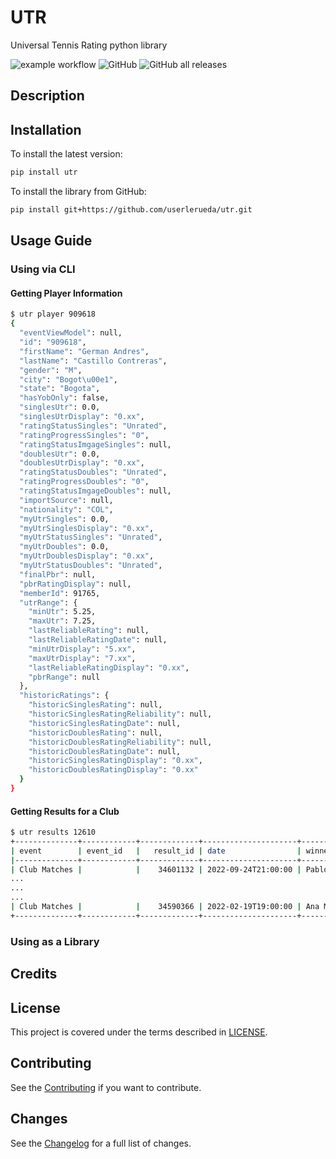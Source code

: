 # UTR
Universal Tennis Rating python library

![example workflow](https://github.com/userlerueda/utr/actions/workflows/on_push.yml/badge.svg?branch=main) ![GitHub](https://img.shields.io/github/license/userlerueda/utr) ![GitHub all releases](https://img.shields.io/github/downloads/userlerueda/utr/total)

## Description

## Installation

To install the latest version:

```bash
pip install utr
```

To install the library from GitHub:

```bash
pip install git+https://github.com/userlerueda/utr.git
```

## Usage Guide

### Using via CLI

#### Getting Player Information

```bash
$ utr player 909618
{
  "eventViewModel": null,
  "id": "909618",
  "firstName": "German Andres",
  "lastName": "Castillo Contreras",
  "gender": "M",
  "city": "Bogot\u00e1",
  "state": "Bogota",
  "hasYobOnly": false,
  "singlesUtr": 0.0,
  "singlesUtrDisplay": "0.xx",
  "ratingStatusSingles": "Unrated",
  "ratingProgressSingles": "0",
  "ratingStatusImgageSingles": null,
  "doublesUtr": 0.0,
  "doublesUtrDisplay": "0.xx",
  "ratingStatusDoubles": "Unrated",
  "ratingProgressDoubles": "0",
  "ratingStatusImgageDoubles": null,
  "importSource": null,
  "nationality": "COL",
  "myUtrSingles": 0.0,
  "myUtrSinglesDisplay": "0.xx",
  "myUtrStatusSingles": "Unrated",
  "myUtrDoubles": 0.0,
  "myUtrDoublesDisplay": "0.xx",
  "myUtrStatusDoubles": "Unrated",
  "finalPbr": null,
  "pbrRatingDisplay": null,
  "memberId": 91765,
  "utrRange": {
    "minUtr": 5.25,
    "maxUtr": 7.25,
    "lastReliableRating": null,
    "lastReliableRatingDate": null,
    "minUtrDisplay": "5.xx",
    "maxUtrDisplay": "7.xx",
    "lastReliableRatingDisplay": "0.xx",
    "pbrRange": null
  },
  "historicRatings": {
    "historicSinglesRating": null,
    "historicSinglesRatingReliability": null,
    "historicSinglesRatingDate": null,
    "historicDoublesRating": null,
    "historicDoublesRatingReliability": null,
    "historicDoublesRatingDate": null,
    "historicSinglesRatingDisplay": "0.xx",
    "historicDoublesRatingDisplay": "0.xx"
  }
}
```

#### Getting Results for a Club

```bash
$ utr results 12610
+--------------+------------+-------------+---------------------+----------------------------------+-------------+--------------------------------+------------+--------------+---------------------+------------------+
| event        | event_id   |   result_id | date                | winner                           |   winner_id | loser                          |   loser_id | sourceType   | excludeFromRating   | score            |
|--------------+------------+-------------+---------------------+----------------------------------+-------------+--------------------------------+------------+--------------+---------------------+------------------|
| Club Matches |            |    34601132 | 2022-09-24T21:00:00 | Pablo LEMUS                      |     2581102 | Jorge González                 |    3525582 | myutr        | False               | 6-2 6-2          |
...
...
...
| Club Matches |            |    34590366 | 2022-02-19T19:00:00 | Ana María Peláez                 |     3541392 | Pablo Rico                     |    3178932 | myutr        | False               | 2-6 6-2 10-7     |
+--------------+------------+-------------+---------------------+----------------------------------+-------------+--------------------------------+------------+--------------+---------------------+------------------+
```

### Using as a Library

## Credits

## License

This project is covered under the terms described in [LICENSE](LICENSE).

## Contributing

See the [Contributing](CONTRIBUTING.md) if you want to contribute.

## Changes

See the [Changelog](CHANGELOG.md) for a full list of changes.
